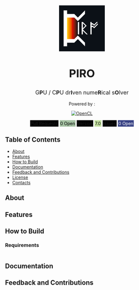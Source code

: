 <p align="center">
 <img width="150px" src="./pics/PIRO_logo_compressed.png" align="center" alt="PIRO Readme" />
 <h2 align="center" style="font-size: 36px;">PIRO</h2>
 <p align="center" style="font-size: 18px;">G<b>P</b>U / C<b>P</b>U dr<b>I</b>ven nume<b>R</b>ical s<b>O</b>lver</p>
 <p align="center">Powered by :</p>

<p align="center">
    <a href="https://www.khronos.org/opencl/">
        <img width="110px" src="https://upload.wikimedia.org/wikipedia/commons/4/4d/OpenCL_logo.svg" alt="OpenCL" style="background-color: white;" />
    </a>
</p>
<div style="text-align: center;">
<div style="border: 0px solid #4c1; padding: 2px; background-color:rgb(0, 0, 0); border-radius: 0px; text-align: center; display: inline-block;">
Pull Requests
</div>
<div style="color: rgb(0,0,0); border: 0px solid #4c1; padding: 2px; background-color:rgb(164, 193, 162); border-radius: 0px; text-align: center; display: inline-block;">
0 Open
</div>
<div style="border: 0px solid #4c1; padding: 2px; background-color:rgb(0, 0, 0); border-radius: 0px; text-align: center; display: inline-block;">
Version
</div>
<div style="color: rgb(0,0,0); border: 0px solid #4c1; padding: 2px; background-color:rgb(197, 226, 162); border-radius: 0px; text-align: center; display: inline-block;">
7.0
</div>
<div style="border: 0px solid #4c1; padding: 2px; background-color:rgb(0, 0, 0); border-radius: 0px; text-align: center; display: inline-block;">
Issues
</div>
<div style="color: rgb(255,255,255); border: 0px solid #4c1; padding: 2px; background-color:rgb(56, 66, 132); border-radius: 0px; text-align: center; display: inline-block;">
0 Open
</div>
</div>
<h2> </h2>

## Table of Contents
- [About](#-about)
- [Features](#-certification)
- [How to Build](#-how-to-build)
- [Documentation](#-documentation)
- [Feedback and Contributions](#-feedback-and-contributions)
- [License](#-license)
- [Contacts](#%EF%B8%8F-contacts)

## About 
## Features 
## How to Build
### Requirements
```shell
```
## Documentation
## Feedback and Contributions
